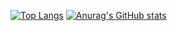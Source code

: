 [![Top Langs](https://github-readme-stats.vercel.app/api/top-langs/?username=Mr6MJT&theme=dark)](https://github.com/Mr6MJT/github-readme-stats)
[![Anurag's GitHub stats](https://github-readme-stats.vercel.app/api?username=Mr6MJT&show_icons=true&theme=dark)](https://github.com/Mr6MJT/github-readme-stats)
